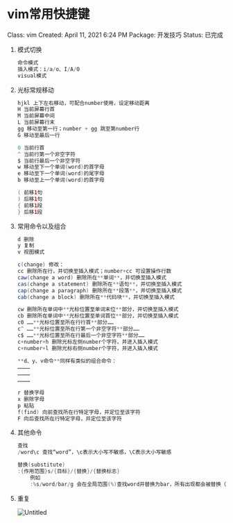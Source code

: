 # vim常用快捷键

Class: vim
Created: April 11, 2021 6:24 PM
Package: 开发技巧
Status: 已完成

1. 模式切换
    
    ```java
    命令模式
    插入模式：i/a/o、I/A/O
    visual模式
    ```
    
2. 光标常规移动
    
    ```java
    hjkl 上下左右移动，可配合number使用，设定移动距离
    H 当前屏幕行首
    M 当前屏幕中间
    L 当前屏幕行末
    gg 移动至第一行；number + gg 跳至第number行
    G 移动至最后一行
    
    0 当前行首
    ^ 当前行第一个非空字符
    $ 当前行最后一个非空字符
    w 移动至下一个单词(word)的首字母
    e 移动至下一个单词(word)的尾字母
    b 移动至上一个单词(word)的首字母
    
    ( 前移1句
    ) 后移1句
    { 前移1段
    } 后移1段
    ```
    
3. 常用命令以及组合
    
    ```java
    d 删除
    y 复制
    v 视图模式
    
    c(change) 修改：
    cc 删除所在行，并切换至插入模式；number+cc 可设置操作行数
    caw(change a word) 删除所在**单词**，并切换至插入模式
    cas(change a statement) 删除所在**语句**，并切换至插入模式
    cap(change a paragraph) 删除所在**段落**，并切换至插入模式
    cab(change a block) 删除所在**代码块**，并切换至插入模式
    
    cw 删除所在单词中**光标位置至单词末位**部分，并切换至插入模式
    cb 删除所在单词中**光标位置至单词首位**部分，并切换至插入模式
    c0 ……**光标位置至所在行行首**部分……
    c^ ……**光标位置至所在行第一个非空字符**部分……
    c$ ……**光标位置至所在行最后一个非空字符**部分……
    c+number+h 删除光标左侧number个字符，并进入插入模式
    c+number+l 删除光标右侧number个字符，并进入插入模式
    
    **d、y、v命令**同样有类似的组合命令：
    …………
    …………
    …………
    
    r 替换字母
    x 删除字母
    p 粘贴
    f(find) 向前查找所在行特定字母，并定位至该字符
    F 向后查找所在行特定字母，并定位至该字符
    
    ```
    
4. 其他命令
    
    ```java
    查找
    /word\c 查找“word”，\c表示大小写不敏感，\C表示大小写敏感
    
    替换(substitute)
    :{作用范围}s/{目标}/{替换}/{替换标志}
    	例如
    	:%s/word/bar/g 会在全局范围(%)查找word并替换为bar，所有出现都会被替换（g）
    ```
    
5. 重复
    
    ![Untitled](vim%E5%B8%B8%E7%94%A8%E5%BF%AB%E6%8D%B7%E9%94%AE%2096c1e13d4277463eb7b13e26660a2718/Untitled.png)
